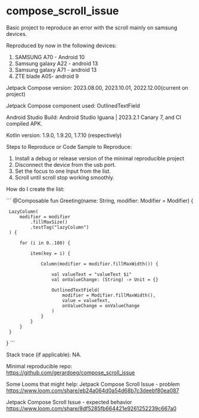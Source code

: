 # compose_scroll_issue
Basic project to reproduce an error with the scroll mainly on samsung devices.

Reproduced by now in the following devices:
1. SAMSUNG A70 - Android 10
1. Samsung galaxy A22 - android 13
1. Samsung galaxy A71 - android 13
1. ZTE blade A05- android 9


Jetpack Compose version: 2023.08.00, 2023.10.01, 2022.12.00(current on project)

Jetpack Compose component used: OutlinedTextField

Android Studio Build: Android Studio Iguana | 2023.2.1 Canary 7, and CI compiled APK.

Kotlin version: 1.9.0, 1.9.20, 1.7.10 (respectively)

Steps to Reproduce or Code Sample to Reproduce:
1. Install a debug or release version of the minimal reproducible project
2. Disconnect the device from the usb port.
3. Set the focus to one Input from the list.
3. Scroll until scroll stop working smoothly.

How do I create the list:

´´´
@Composable
fun Greeting(name: String, modifier: Modifier = Modifier) {
 
     LazyColumn(
         modifier = modifier
             .fillMaxSize()
             .testTag("lazyColumn")
     ) {
 
         for (i in 0..100) {
 
             item(key = i) {
 
                 Column(modifier = modifier.fillMaxWidth()) {
 
                     val valueText = "valueText $i"
                     val onValueChange: (String) -> Unit = {}
 
                     OutlinedTextField(
                         modifier = Modifier.fillMaxWidth(),
                         value = valueText,
                         onValueChange = onValueChange
                     )
                 }
             }
         }
     }
 }
´´´

Stack trace (if applicable): NA.

Minimal reproducible repo: 
https://github.com/gerardoeg/compose_scroll_issue

Some Looms that might help: 
Jetpack Compose Scroll Issue - problem
https://www.loom.com/share/eb24a064d0a54d68b7c3deebf80ea087

Jetpack Compose Scroll Issue - expected behavior
https://www.loom.com/share/8df5285fb664421e9261252239c667a0
